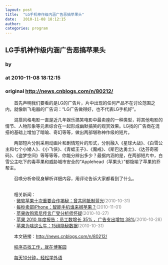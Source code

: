 ```yaml
---
layout: post
title:  "LG手机神作级内涵广告恶搞苹果头"
date:   2010-11-08 18:12:15
author: 
categories: program
---
```


## LG手机神作级内涵广告恶搞苹果头
### by 
### at 2010-11-08 18:12:15
### original <http://news.cnblogs.com/n/80212/>

<p>　　首先声明我们要看的是LG的广告片，片中出现的任何产品不在讨论范围之内，就像新飞电器的广告词：“LG广告做得好，也不代表LG手机好”。</p>
<p>　　混搭风格电影一直是近几年娱乐搞笑电影中最卖座的一种类型，将其他电影的情节、人物形象等元素综合在一起形成幽默搞笑的观赏效果。LG找的广告商在混搭的基础上增加了暗喻、奇幻等等，做出两部堪称神作级的短片。</p>
<p>　　两部短片分别采用动画片和剧情短片的形式，分别融入《星球大战》、《白雪公主和七个小矮人》、《小飞侠》、《青蛙王子》、《魔戒》、《斯巴达勇士》、《达芬奇密码》、《盗梦空间》等等等等，你能分辨出多少？最据内涵的是，在两部短片中，白雪公主吃下的毒苹果和威胁城市安全的“Applehead（苹果头）”都隐喻了苹果的乔帮主。</p>
<p style="text-align:center">



</p>
<p style="text-align:center">



</p>
<p style="text-align:left">　　召唤分析帝现身解析详细内容，用评论告诉大家都看到了什么。</p><p><br>　　相关新闻：<br>　　· <a href="http://news.cnblogs.com/n/79178/">微软苹果十次重要合作揭秘：曾共同抵制蓝光</a><span style="color:gray">(2010-10-31)</span><br>　　· <a href="http://news.cnblogs.com/n/79284/">每秒卖部iPhone：智能手机谁来撼苹果？</a><span style="color:gray">(2010-11-01)</span><br>　　· <a href="http://news.cnblogs.com/n/78713/">苹果收购索尼传言广受分析师怀疑</a><span style="color:gray">(2010-10-27)</span><br>　　· <a href="http://news.cnblogs.com/n/78899/">苹果 2010 年度报告：员工数增长 35% ，广告支出增加 38%</a><span style="color:gray">(2010-10-28)</span><br>　　· <a href="http://news.cnblogs.com/n/79177/">苹果为啥这么牛：15组隐秘数据</a><span style="color:gray">(2010-10-31)</span><br></p><p>　　本文链接：<a href="http://news.cnblogs.com/n/80212/">http://news.cnblogs.com/n/80212/</a></p><p>　　<a href="http://job.cnblogs.com">程序员找工作，就在博客园</a></p><p>　　<a href="http://a4.yeshj.com/rd/34138/">每天10分钟，轻松学外语</a></p><img src="http://news.cnblogs.com/news/rssclick.aspx?id=80212" width="1" height="1" alt="">